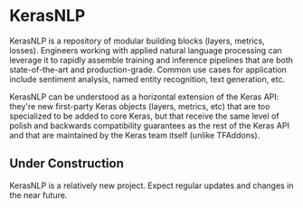# KerasNLP

KerasNLP is a repository of modular building blocks (layers, metrics, losses). Engineers working with applied natural language processing can leverage it to rapidly assemble training and inference pipelines that are both state-of-the-art and production-grade. Common use cases for application include sentiment analysis, named entity recognition, text generation, etc.

KerasNLP can be understood as a horizontal extension of the Keras API: they're new first-party Keras objects (layers, metrics, etc) that are too specialized to be added to core Keras, but that receive the same level of polish and backwards compatibility guarantees as the rest of the Keras API and that are maintained by the Keras team itself (unlike TFAddons).

## Under Construction

KerasNLP is a relatively new project. Expect regular updates and changes in the near future.

